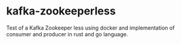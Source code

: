 # kafka-zookeeperless
Test of a Kafka Zookeeper less using docker and implementation of consumer and producer in rust and go language.
